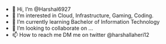 - 👋 Hi, I’m @Harshal6927
- 👀 I’m interested in Cloud, Infrastructure, Gaming, Coding.
- 🌱 I’m currently learning Bachelor of Information Technology
- 💞️ I’m looking to collaborate on ...
- 📫 How to reach me DM me on twitter @harshallaheri12

<!---
Harshal6927/Harshal6927 is a ✨ special ✨ repository because its `README.md` (this file) appears on your GitHub profile.
You can click the Preview link to take a look at your changes.
--->
